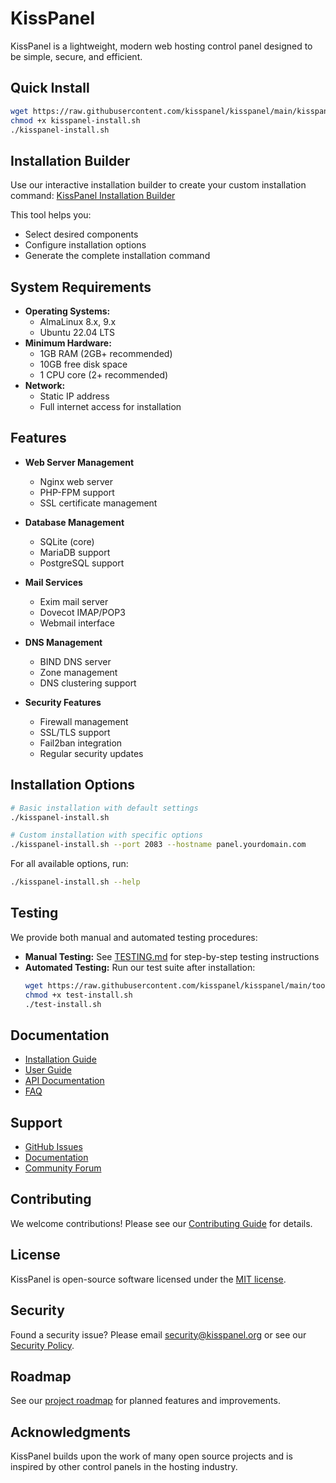 # KissPanel

KissPanel is a lightweight, modern web hosting control panel designed to be simple, secure, and efficient.

## Quick Install

```bash
wget https://raw.githubusercontent.com/kisspanel/kisspanel/main/kisspanel-install.sh
chmod +x kisspanel-install.sh
./kisspanel-install.sh
```

## Installation Builder

Use our interactive installation builder to create your custom installation command:
[KissPanel Installation Builder](https://kisspanel.github.io/kisspanel/)

This tool helps you:
- Select desired components
- Configure installation options
- Generate the complete installation command

## System Requirements

- **Operating Systems:**
  - AlmaLinux 8.x, 9.x
  - Ubuntu 22.04 LTS
- **Minimum Hardware:**
  - 1GB RAM (2GB+ recommended)
  - 10GB free disk space
  - 1 CPU core (2+ recommended)
- **Network:**
  - Static IP address
  - Full internet access for installation

## Features

- **Web Server Management**
  - Nginx web server
  - PHP-FPM support
  - SSL certificate management

- **Database Management**
  - SQLite (core)
  - MariaDB support
  - PostgreSQL support

- **Mail Services**
  - Exim mail server
  - Dovecot IMAP/POP3
  - Webmail interface

- **DNS Management**
  - BIND DNS server
  - Zone management
  - DNS clustering support

- **Security Features**
  - Firewall management
  - SSL/TLS support
  - Fail2ban integration
  - Regular security updates

## Installation Options

```bash
# Basic installation with default settings
./kisspanel-install.sh

# Custom installation with specific options
./kisspanel-install.sh --port 2083 --hostname panel.yourdomain.com
```

For all available options, run:
```bash
./kisspanel-install.sh --help
```

## Testing

We provide both manual and automated testing procedures:

- **Manual Testing:** See [TESTING.md](TESTING.md) for step-by-step testing instructions
- **Automated Testing:** Run our test suite after installation:
  ```bash
  wget https://raw.githubusercontent.com/kisspanel/kisspanel/main/tools/test-install.sh
  chmod +x test-install.sh
  ./test-install.sh
  ```

## Documentation

- [Installation Guide](docs/installation.md)
- [User Guide](docs/user-guide.md)
- [API Documentation](docs/api.md)
- [FAQ](docs/faq.md)

## Support

- [GitHub Issues](https://github.com/kisspanel/kisspanel/issues)
- [Documentation](https://docs.kisspanel.org)
- [Community Forum](https://forum.kisspanel.org)

## Contributing

We welcome contributions! Please see our [Contributing Guide](CONTRIBUTING.md) for details.

## License

KissPanel is open-source software licensed under the [MIT license](LICENSE).

## Security

Found a security issue? Please email security@kisspanel.org or see our [Security Policy](SECURITY.md).

## Roadmap

See our [project roadmap](ROADMAP.md) for planned features and improvements.

## Acknowledgments

KissPanel builds upon the work of many open source projects and is inspired by other control panels in the hosting industry.